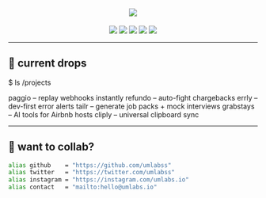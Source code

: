 <h1 align="center">
  <img src="https://img.shields.io/badge/$%20um\\abs%20--solo--building%20AI%20tools%20for%20devs-0f0f0f?style=for-the-badge&logo=terminal&logoColor=10b981&labelColor=000000" />
</h1>

<p align="center">
  <img src="https://img.shields.io/badge/Supabase-3ECF8E?style=flat-square&logo=supabase&logoColor=white" />
  <img src="https://img.shields.io/badge/Resend-ff6363?style=flat-square" />
  <img src="https://img.shields.io/badge/Next.js-black?style=flat-square&logo=next.js" />
  <img src="https://img.shields.io/badge/shadcn/ui-0ea5e9?style=flat-square" />
  <img src="https://img.shields.io/badge/12_startups-12_months-10b981?style=flat-square" />
</p>

---

## 🧠 current drops

$ ls /projects

paggio – replay webhooks instantly
refundo – auto-fight chargebacks
errly – dev-first error alerts
tailr – generate job packs + mock interviews
grabstays – AI tools for Airbnb hosts
cliply – universal clipboard sync


---

## 🤝 want to collab?

```bash
alias github    = "https://github.com/umlabss"
alias twitter   = "https://twitter.com/umlabss"
alias instagram = "https://instagram.com/umlabs.io"
alias contact   = "mailto:hello@umlabs.io"
